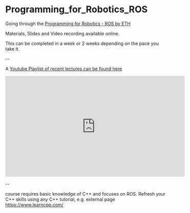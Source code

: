 # Programming_for_Robotics_ROS
 Going through the [Programming for Robotics - ROS by ETH](https://rsl.ethz.ch/education-students/lectures/ros.html)

 Materials, Slides and Video recording available online.

 This can be completed in a week or 2 weeks depending on the pace you take it.

--

 A [Youtube Playlist of recent lectures can be found here](https://youtube.com/playlist?list=PLdgqrSRfS_4SQtPD48jtP_ySVSIcy-H8Q&si=tPw8GpPT7q7XHFcm)

<iframe width="560" height="315" src="https://youtube.com/playlist?list=PLdgqrSRfS_4SQtPD48jtP_ySVSIcy-H8Q&si=tPw8GpPT7q7XHFcm" title="Programming for Robotics - Ros Playlist" frameborder="0" allow="accelerometer; autoplay; clipboard-write; encrypted-media; gyroscope; picture-in-picture" allowfullscreen></iframe>

--

course requires basic knowledge of C++ and focuses on ROS. Refresh your C++ skills using any C++ tutorial, e.g. external page https://www.learncpp.com/

